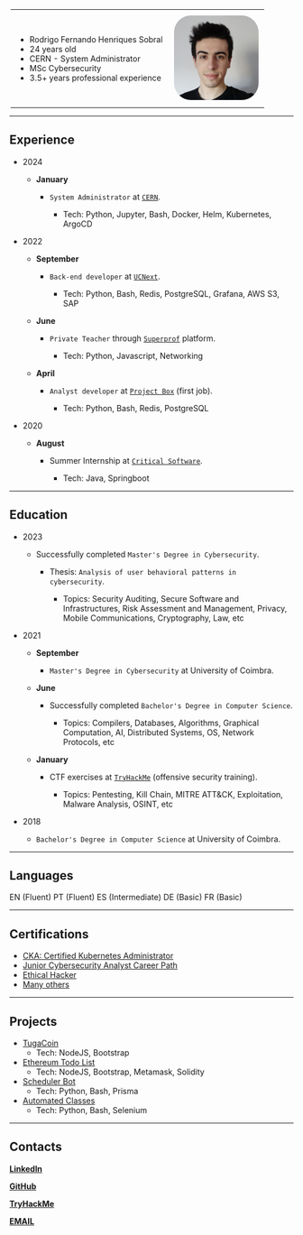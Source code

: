 <style>
  .header_table {
    border-collapse: collapse;
    max-width: 500px;
    margin: 0 auto;
  }
  .profile_moldure {
    border: 0;
    padding: 10px;
  }
  #profile_pic {
    border-radius: 30px;
    width: 150px;
    height: 150px;
  }
  #critical_pic {
    width: 350px;
  }
</style>

<table class="header_table" style="border-collapse: collapse; max-width: 500px; margin: 0 auto;">
  <tr>
    <td class="profile_moldure" style="border: 0; padding: 10px;">
		<ul>
			<li>Rodrigo Fernando Henriques Sobral</li>
			<li>24 years old</li>
			<li>CERN - System Administrator</li>
			<li>MSc Cybersecurity</li>
			<li>3.5+ years professional experience</li>
		</ul>
	</td>
    <td class="profile_moldure" style="border: 0; padding: 10px;">
		<img id="profile_pic" style="border-radius: 30px; width: 150px; height: 150px;" src="images/pictures/portrait.jpg"/>
	</td>
  </tr>
</table>

---

## Experience

- 2024

  - **January**

    - `System Administrator` at [`CERN`](https://home.cern/).

      - Tech: Python, Jupyter, Bash, Docker, Helm, Kubernetes, ArgoCD

- 2022

  - **September**

    - `Back-end developer` at [`UCNext`](https://www.uc.pt/ucframework/).

      - Tech: Python, Bash, Redis, PostgreSQL, Grafana, AWS S3, SAP

  - **June**

    - `Private Teacher` through [`Superprof`](https://www.superprof.pt/) platform.

      - Tech: Python, Javascript, Networking

  - **April**

    - `Analyst developer` at [`Project Box`](https://projectbox.pt/) (first job).

      - Tech: Python, Bash, Redis, PostgreSQL

- 2020

  - **August**

    - Summer Internship at [`Critical Software`](https://www.criticalsoftware.com/pt).

      - Tech: Java, Springboot

---

## Education

- 2023

  - Successfully completed `Master's Degree in Cybersecurity`.

    - Thesis: `Analysis of user behavioral patterns in cybersecurity`.

      - Topics: Security Auditing, Secure Software and Infrastructures, Risk Assessment and Management, Privacy, Mobile Communications, Cryptography, Law, etc

- 2021

  - **September**

    - `Master's Degree in Cybersecurity` at University of Coimbra.

  - **June**

    - Successfully completed `Bachelor's Degree in Computer Science`.
    
      - Topics: Compilers, Databases, Algorithms, Graphical Computation, AI, Distributed Systems, OS, Network Protocols, etc

  - **January**

    - CTF exercises at [`TryHackMe`](https://tryhackme.com/p/RodrigoSobral) (offensive security training).

      - Topics: Pentesting, Kill Chain, MITRE ATT&CK, Exploitation, Malware Analysis, OSINT, etc

- 2018

  - `Bachelor's Degree in Computer Science` at University of Coimbra.

---

## Languages

<tr>
	<td>EN (Fluent)</td>
	<td>PT (Fluent)</td>
	<td>ES (Intermediate)</td>
	<td>DE (Basic)</td>
	<td>FR (Basic)</td>
</tr>

---

## Certifications

- [CKA: Certified Kubernetes Administrator](https://www.credly.com/badges/3568e385-dd7e-4cdc-a05d-3678c4d7312d)
- [Junior Cybersecurity Analyst Career Path](https://www.credly.com/badges/b1f9e210-bacc-4ec3-bdda-1a819cd4ad75)
- [Ethical Hacker](https://www.credly.com/badges/3792002e-00a5-453e-8743-df5744956738)
- [Many others](https://rodrigo-sobral.github.io/pages/certifications.html)

---

## Projects

- [TugaCoin](https://github.com/rodrigo-sobral/Assignment_2021_Crypto)
  - Tech: NodeJS, Bootstrap
- [Ethereum Todo List](https://github.com/rodrigo-sobral/Assignment_2021_Crypto)
  - Tech: NodeJS, Bootstrap, Metamask, Solidity
- [Scheduler Bot](https://github.com/rodrigo-sobral/Scheduler_Bot)
  - Tech: Python, Bash, Prisma
- [Automated Classes](https://github.com/rodrigo-sobral/AutomatedClasses)
  - Tech: Python, Bash, Selenium

___

## Contacts

[**LinkedIn**](https://www.linkedin.com/in/rodrigo-sobral)

[**GitHub**](https://github.com/rodrigo-sobral)

[**TryHackMe**](https://tryhackme.com/p/RodrigoSobral)

[**EMAIL**](mailto:rodrigosobral@sapo.pt)
